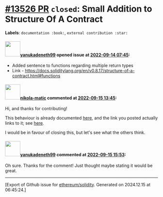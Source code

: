 # [\#13526 PR](https://github.com/ethereum/solidity/pull/13526) `closed`: Small Addition to Structure Of A Contract
**Labels**: `documentation :book:`, `external contribution :star:`


#### <img src="https://avatars.githubusercontent.com/u/61384503?u=5f9ffe43efc8e2fe97bb1713f270367a391f8c8b&v=4" width="50">[yanukadeneth99](https://github.com/yanukadeneth99) opened issue at [2022-09-14 07:45](https://github.com/ethereum/solidity/pull/13526):

- Added sentence to functions regarding multiple return types
- Link - https://docs.soliditylang.org/en/v0.8.17/structure-of-a-contract.html#functions

#### <img src="https://avatars.githubusercontent.com/u/4415530?u=dc3db70e8fbd03f92ca81ee173d57774ce61084d&v=4" width="50">[nikola-matic](https://github.com/nikola-matic) commented at [2022-09-15 13:45](https://github.com/ethereum/solidity/pull/13526#issuecomment-1248123599):

Hi, and thanks for contributing!

This behaviour is already documented [here](https://docs.soliditylang.org/en/v0.8.17/contracts.html#returning-multiple-values), and the link you posted actually links to it; see [here](https://docs.soliditylang.org/en/v0.8.17/contracts.html#function-parameters-return-variables).

I would be in favour of closing this, but let's see what the others think.

#### <img src="https://avatars.githubusercontent.com/u/61384503?u=5f9ffe43efc8e2fe97bb1713f270367a391f8c8b&v=4" width="50">[yanukadeneth99](https://github.com/yanukadeneth99) commented at [2022-09-15 15:53](https://github.com/ethereum/solidity/pull/13526#issuecomment-1248292931):

Oh sure. Thanks for the comment! Just thought maybe stating it would be great.


-------------------------------------------------------------------------------



[Export of Github issue for [ethereum/solidity](https://github.com/ethereum/solidity). Generated on 2024.12.15 at 06:45:24.]
